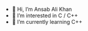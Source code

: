 - 👋 Hi, I’m Ansab Ali Khan
- 👀 I’m interested in C / C++
- 🌱 I’m currently learning C++


<!---
Ansab2/Ansab2 is a ✨ special ✨ repository because its `README.md` (this file) appears on your GitHub profile.
You can click the Preview link to take a look at your changes.
--->
